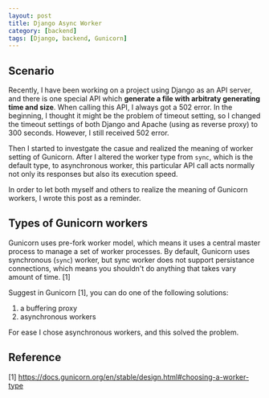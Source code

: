 ```yaml
---
layout: post
title: Django Async Worker
category: [backend]
tags: [Django, backend, Gunicorn]
---
```


## Scenario
Recently, I have been working on a project using Django as an API server,
and there is one special API which **generate a file with arbitraty
generating time and size**. When calling this API, I always got
a 502 error. In the beginning, I thought it might be the problem of
timeout setting, so I changed the timeout settings of both Django
and Apache (using as reverse proxy) to 300 seconds. However, I
still received 502 error.

Then I started to investgate the casue and realized the meaning of
worker setting of Gunicorn. After I altered the worker type from
`sync`, which is the default type, to asynchronous worker, this
particular API call acts normally not only its responses but also
its execution speed.

In order to let both myself and others to realize the meaning of
Gunicorn workers, I wrote this post as a reminder.

## Types of Gunicorn workers
Gunicorn uses pre-fork worker model, which means it uses a central
master process to manage a set of worker processes. By default,
Gunicorn uses synchronous (`sync`) worker, but sync worker does not
support persistance connections, which means you shouldn't do
anything that takes vary amount of time. [1]

Suggest in Gunicorn [1], you can do one of the following solutions:
1. a buffering proxy
2. asynchronous workers

For ease I chose asynchronous workers, and this solved the problem.

## Reference
[1] https://docs.gunicorn.org/en/stable/design.html#choosing-a-worker-type

